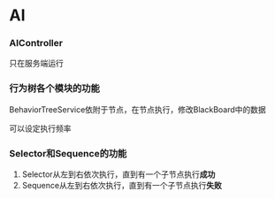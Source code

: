 # AI

### AIController

只在服务端运行

### 行为树各个模块的功能

BehaviorTreeService依附于节点，在节点执行，修改BlackBoard中的数据

可以设定执行频率


### Selector和Sequence的功能

1. Selector从左到右依次执行，直到有一个子节点执行**成功**
2. Sequence从左到右依次执行，直到有一个子节点执行**失败**
